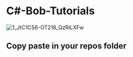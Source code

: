 # C#-Bob-Tutorials

![1_JtC1CS6-OT218_QzRlLXFw](https://user-images.githubusercontent.com/58679563/225218229-417944e6-3fa9-4985-b98e-3699bbe970de.gif)

## Copy paste in your repos folder 
